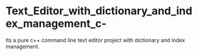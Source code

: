 # Text_Editor_with_dictionary_and_index_management_c-
Its a pure c++ command line text editor project with dictionary and index management. 
